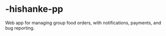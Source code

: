 # -hishanke-pp
Web app for managing group food orders, with notifications, payments, and bug reporting.
